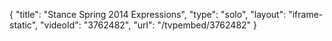 {
    "title": "Stance Spring 2014 Expressions",
    "type": "solo",
    "layout": "iframe-static",
    "videoId": "3762482",
    "url": "\/tvpembed\/3762482"
}